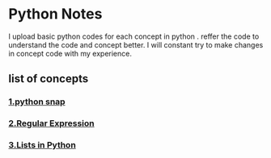  <h1>Python Notes</h1>
I upload basic python codes for each concept in python .
reffer the code to understand the code and concept better.
I will constant try to make changes in concept code with my experience.
<div background-color: lightblue;>
</style>
<h2>list of concepts</h2>
<h3 background-color: grey; ><a href="https://github.com/asaikiran1999/python/blob/main/python_snap.ipynb">1.python snap</a></h3>
<h3><a href="https://github.com/asaikiran1999/python/blob/main/Regular_expresssion.ipynb">2.Regular Expression</a></h3>
<h3><a href="https://github.com/asaikiran1999/python/blob/main/LIST.ipynb">3.Lists in Python</a></h3>
</div>
